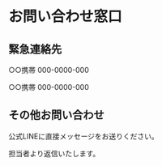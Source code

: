 </head>
<body>
    <div class="container">
        <h1>お問い合わせ窓口</h1>
        <h2>緊急連絡先</h2>
        <p>○○携帯 000-0000-000</p>
        <p>○○携帯 000-0000-000</p>
        <h2>その他お問い合わせ</h2>
        <p>公式LINEに直接メッセージをお送りください。</p>
        <p>担当者より返信いたします。</p>
    </div>
</body>
</html>
